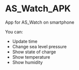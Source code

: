 # AS_Watch_APK

App for AS_Watch on smartphone

You can:

- Update time
- Change sea level pressure
- Show state of charge
- Show temperature
- Show humidity
